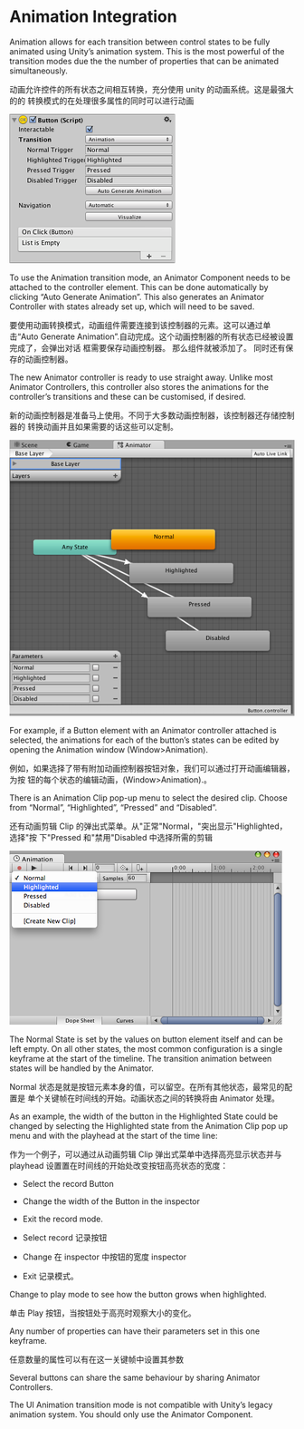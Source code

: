 # Animation Integration

Animation allows for each transition between control states to be fully animated using Unity’s animation system. This is the most powerful of the transition modes due the the number of properties that can be animated simultaneously.

动画允许控件的所有状态之间相互转换，充分使用 unity 的动画系统。这是最强大的的 转换模式的在处理很多属性的同时可以进行动画

![](Main/GUI_ButtonInspectorAnimation.png)

To use the Animation transition mode, an Animator Component needs to be attached to the controller element. This can be done automatically by clicking “Auto Generate Animation”. This also generates an Animator Controller with states already set up, which will need to be saved.

要使用动画转换模式，动画组件需要连接到该控制器的元素。这可以通过单击“Auto Generate Animation”.自动完成。这个动画控制器的所有状态已经被设置完成了，会弹出对话 框需要保存动画控制器。  那么组件就被添加了。  同时还有保存的动画控制器。 

The new Animator controller is ready to use straight away. Unlike most Animator Controllers, this controller also stores the animations for the controller’s transitions and these can be customised, if desired.

新的动画控制器是准备马上使用。不同于大多数动画控制器，该控制器还存储控制器的 转换动画并且如果需要的话这些可以定制。 

![](Main/GUI_ButtonAnimator.png)

For example, if a Button element with an Animator controller attached is selected, the animations for each of the button’s states can be edited by opening the Animation window (Window>Animation).

例如，如果选择了带有附加动画控制器按钮对象，我们可以通过打开动画编辑器，为按 钮的每个状态的编辑动画，(Window>Animation).。 

There is an Animation Clip pop-up menu to select the desired clip. Choose from “Normal”, “Highlighted”, “Pressed” and “Disabled”.

还有动画剪辑 Clip 的弹出式菜单。从"正常"Normal，"突出显示"Highlighted，选择"按 下"Pressed 和"禁用"Disabled 中选择所需的剪辑

![](Main/GUI_ButtonAnimationWindow.png)

The Normal State is set by the values on button element itself and can be left empty. On all other states, the most common configuration is a single keyframe at the start of the timeline. The transition animation between states will be handled by the Animator.

Normal 状态是就是按钮元素本身的值，可以留空。在所有其他状态，最常见的配置是 单个关键帧在时间线的开始。动画状态之间的转换将由 Animator 处理。 

As an example, the width of the button in the Highlighted State could be changed by selecting the Highlighted state from the Animation Clip pop up menu and with the playhead at the start of the time line:

作为一个例子，可以通过从动画剪辑 Clip 弹出式菜单中选择高亮显示状态并与 playhead 设置置在时间线的开始处改变按钮高亮状态的宽度： 

* Select the record Button
* Change the width of the Button in the inspector
* Exit the record mode.

* Select record 记录按钮 
* Change 在 inspector 中按钮的宽度 inspector 
* Exit 记录模式。

Change to play mode to see how the button grows when highlighted.

单击 Play 按钮，当按钮处于高亮时观察大小的变化。 

Any number of properties can have their parameters set in this one keyframe.

任意数量的属性可以有在这一关键帧中设置其参数

Several buttons can share the same behaviour by sharing Animator Controllers.

The UI Animation transition mode is not compatible with Unity’s legacy animation system. You should only use the Animator Component.